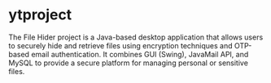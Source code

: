 # ytproject
The File Hider project is a Java-based desktop application that allows users to securely hide and retrieve files using encryption techniques and OTP-based email authentication. It combines GUI (Swing), JavaMail API, and MySQL to provide a secure platform for managing personal or sensitive files.

